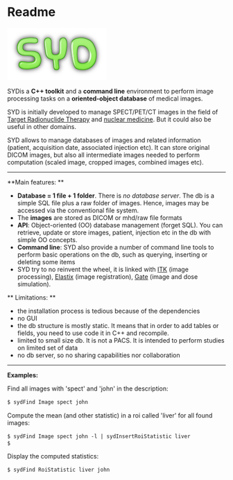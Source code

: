 # Readme

![syd](images/logo-syd.png)


SYDis a **C++ toolkit** and a **command line** environment to perform image processing tasks on a **oriented-object database** of medical images. 

SYD is initially developed to manage SPECT/PET/CT images in the field of [Target Radionuclide Therapy](https://www.google.fr/search?q=targeted+radionuclide+therapy) and [nuclear medicine](https://en.wikipedia.org/wiki/Nuclear_medicine). But it could also be useful in other domains. 

SYD allows to manage databases of images and related information (patient, acquisition date, associated injection etc). It can store original DICOM images, but also all intermediate images needed to perform computation (scaled image, cropped images, combined images etc). 

---
**Main features: **
- **Database = 1 file + 1 folder**. There is *no database server*. The db is a simple SQL file plus a raw folder of images. Hence, images may be accessed via the conventional file system. 
- The **images** are stored as DICOM or mhd/raw file formats
- **API**: Object-oriented (OO) database management (forget SQL). You can retrieve, update or store images, patient, injection etc in the db with simple OO concepts. 
- **Command line**: SYD also provide a number of command line tools to perform basic operations on the db, such as querying, inserting or deleting some items
- SYD try to no reinvent the wheel, it is linked with [ITK](www.itk.org) (image processing), [Elastix](http://elastix.isi.uu.nl/) (image registration), [Gate](www.opengatecollaboration.org) (image and dose simulation).

** Limitations: **
- the installation process is tedious because of the dependencies
- no GUI
- the db structure is mostly static. It means that in order to add tables or fields, you need to use code it in C++ and recompile. 
- limited to small size db. It is not a PACS. It is intended to perform studies on limited set of data 
- no db server, so no sharing capabilities nor collaboration 

---
**Examples:**

Find all images with 'spect' and 'john' in the description:

``` bash
$ sydFind Image spect john

```

Compute the mean (and other statistic) in a roi called 'liver' for all found images:

```
$ sydFind Image spect john -l | sydInsertRoiStatistic liver
$ 
```

Display the computed statistics:

```
$ sydFind RoiStatistic liver john
```


